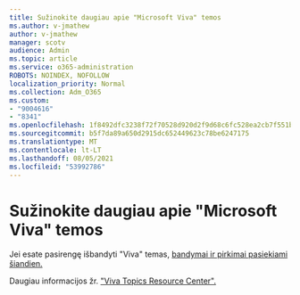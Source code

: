 ```yaml
---
title: Sužinokite daugiau apie "Microsoft Viva" temos
ms.author: v-jmathew
author: v-jmathew
manager: scotv
audience: Admin
ms.topic: article
ms.service: o365-administration
ROBOTS: NOINDEX, NOFOLLOW
localization_priority: Normal
ms.collection: Adm_O365
ms.custom:
- "9004616"
- "8341"
ms.openlocfilehash: 1f8492dfc3238f72f70528d920d2f9d68c6fc528ea2cb7f551b178c163255916
ms.sourcegitcommit: b5f7da89a650d2915dc652449623c78be6247175
ms.translationtype: MT
ms.contentlocale: lt-LT
ms.lasthandoff: 08/05/2021
ms.locfileid: "53992786"
---
```

# <a name="learn-more-about-microsoft-viva-topics"></a>Sužinokite daugiau apie "Microsoft Viva" temos

Jei esate pasirengę išbandyti "Viva" temas, [bandymai ir pirkimai pasiekiami šiandien.](https://aka.ms/BuyVivaTopics)

Daugiau informacijos žr. ["Viva Topics Resource Center".](https://aka.ms/viva/topics/resources)
